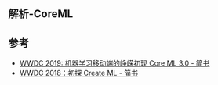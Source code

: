 ## 解析-CoreML

## 参考

* [WWDC 2019: 机器学习移动端的峥嵘初现 Core ML 3.0 - 简书](https://www.jianshu.com/p/eed7dd1d266b)
* [WWDC 2018：初探 Create ML - 简书](https://www.jianshu.com/p/e79007865c08)